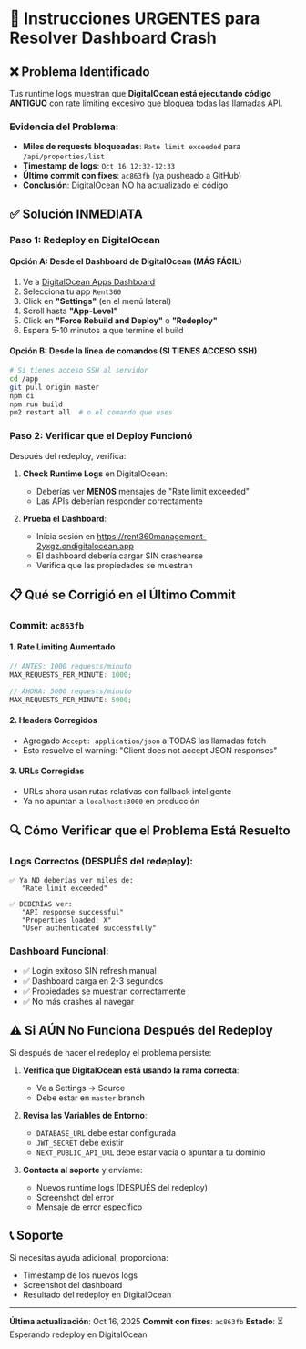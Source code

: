 # 🚨 Instrucciones URGENTES para Resolver Dashboard Crash

## ❌ Problema Identificado

Tus runtime logs muestran que **DigitalOcean está ejecutando código ANTIGUO** con rate limiting excesivo que bloquea todas las llamadas API.

### Evidencia del Problema:

- **Miles de requests bloqueadas**: `Rate limit exceeded` para `/api/properties/list`
- **Timestamp de logs**: `Oct 16 12:32-12:33`
- **Último commit con fixes**: `ac863fb` (ya pusheado a GitHub)
- **Conclusión**: DigitalOcean NO ha actualizado el código

## ✅ Solución INMEDIATA

### Paso 1: Redeploy en DigitalOcean

#### Opción A: Desde el Dashboard de DigitalOcean (MÁS FÁCIL)

1. Ve a [DigitalOcean Apps Dashboard](https://cloud.digitalocean.com/apps)
2. Selecciona tu app `Rent360`
3. Click en **"Settings"** (en el menú lateral)
4. Scroll hasta **"App-Level"**
5. Click en **"Force Rebuild and Deploy"** o **"Redeploy"**
6. Espera 5-10 minutos a que termine el build

#### Opción B: Desde la línea de comandos (SI TIENES ACCESO SSH)

```bash
# Si tienes acceso SSH al servidor
cd /app
git pull origin master
npm ci
npm run build
pm2 restart all  # o el comando que uses
```

### Paso 2: Verificar que el Deploy Funcionó

Después del redeploy, verifica:

1. **Check Runtime Logs** en DigitalOcean:
   - Deberías ver **MENOS** mensajes de "Rate limit exceeded"
   - Las APIs deberían responder correctamente

2. **Prueba el Dashboard**:
   - Inicia sesión en https://rent360management-2yxgz.ondigitalocean.app
   - El dashboard debería cargar SIN crashearse
   - Verifica que las propiedades se muestran

## 📋 Qué se Corrigió en el Último Commit

### Commit: `ac863fb`

#### 1. Rate Limiting Aumentado

```javascript
// ANTES: 1000 requests/minuto
MAX_REQUESTS_PER_MINUTE: 1000;

// AHORA: 5000 requests/minuto
MAX_REQUESTS_PER_MINUTE: 5000;
```

#### 2. Headers Corregidos

- Agregado `Accept: application/json` a TODAS las llamadas fetch
- Esto resuelve el warning: "Client does not accept JSON responses"

#### 3. URLs Corregidas

- URLs ahora usan rutas relativas con fallback inteligente
- Ya no apuntan a `localhost:3000` en producción

## 🔍 Cómo Verificar que el Problema Está Resuelto

### Logs Correctos (DESPUÉS del redeploy):

```
✅ Ya NO deberías ver miles de:
   "Rate limit exceeded"

✅ DEBERÍAS ver:
   "API response successful"
   "Properties loaded: X"
   "User authenticated successfully"
```

### Dashboard Funcional:

- ✅ Login exitoso SIN refresh manual
- ✅ Dashboard carga en 2-3 segundos
- ✅ Propiedades se muestran correctamente
- ✅ No más crashes al navegar

## ⚠️ Si AÚN No Funciona Después del Redeploy

Si después de hacer el redeploy el problema persiste:

1. **Verifica que DigitalOcean está usando la rama correcta**:
   - Ve a Settings → Source
   - Debe estar en `master` branch

2. **Revisa las Variables de Entorno**:
   - `DATABASE_URL` debe estar configurada
   - `JWT_SECRET` debe existir
   - `NEXT_PUBLIC_API_URL` debe estar vacía o apuntar a tu dominio

3. **Contacta al soporte** y envíame:
   - Nuevos runtime logs (DESPUÉS del redeploy)
   - Screenshot del error
   - Mensaje de error específico

## 📞 Soporte

Si necesitas ayuda adicional, proporciona:

- Timestamp de los nuevos logs
- Screenshot del dashboard
- Resultado del redeploy en DigitalOcean

---

**Última actualización**: Oct 16, 2025
**Commit con fixes**: `ac863fb`
**Estado**: ⏳ Esperando redeploy en DigitalOcean
